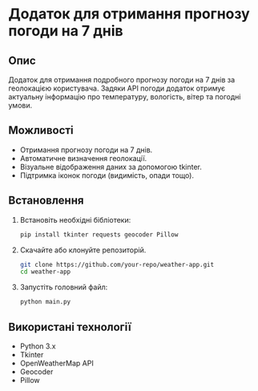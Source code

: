 # Додаток для отримання прогнозу погоди на 7 днів

## Опис
Додаток для отримання подробного прогнозу погоди на 7 днів за геолокацією користувача. Задяки API погоди додаток отримує актуальну інформацію про температуру, вологість, вітер та погодні умови.

## Можливості
- Отримання прогнозу погоди на 7 днів.
- Автоматичне визначення геолокації.
- Візуальне відображення даних за допомогою tkinter.
- Підтримка іконок погоди (видимість, опади тощо).

## Встановлення

1. Встановіть необхідні бібліотеки:
   ```sh
   pip install tkinter requests geocoder Pillow
   ```
2. Скачайте або клонуйте репозиторій.
   ```sh
   git clone https://github.com/your-repo/weather-app.git
   cd weather-app
   ```
3. Запустіть головний файл:
   ```sh
   python main.py
   ```

## Використані технології
- Python 3.x
- Tkinter
- OpenWeatherMap API
- Geocoder
- Pillow


